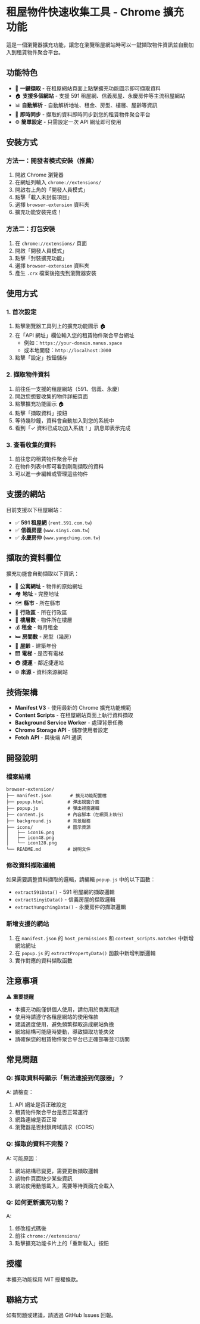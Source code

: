 # 租屋物件快速收集工具 - Chrome 擴充功能

這是一個瀏覽器擴充功能，讓您在瀏覽租屋網站時可以一鍵擷取物件資訊並自動加入到租賃物件聚合平台。

## 功能特色

- 🚀 **一鍵擷取** - 在租屋網站頁面上點擊擴充功能圖示即可擷取資料
- 🏠 **支援多個網站** - 支援 591 租屋網、信義房屋、永慶房仲等主流租屋網站
- 📊 **自動解析** - 自動解析地址、租金、房型、樓層、屋齡等資訊
- 🔄 **即時同步** - 擷取的資料即時同步到您的租賃物件聚合平台
- ⚙️ **簡單設定** - 只需設定一次 API 網址即可使用

## 安裝方式

### 方法一：開發者模式安裝（推薦）

1. 開啟 Chrome 瀏覽器
2. 在網址列輸入 `chrome://extensions/`
3. 開啟右上角的「開發人員模式」
4. 點擊「載入未封裝項目」
5. 選擇 `browser-extension` 資料夾
6. 擴充功能安裝完成！

### 方法二：打包安裝

1. 在 `chrome://extensions/` 頁面
2. 開啟「開發人員模式」
3. 點擊「封裝擴充功能」
4. 選擇 `browser-extension` 資料夾
5. 產生 `.crx` 檔案後拖曳到瀏覽器安裝

## 使用方式

### 1. 首次設定

1. 點擊瀏覽器工具列上的擴充功能圖示 🏠
2. 在「API 網址」欄位輸入您的租賃物件聚合平台網址
   - 例如：`https://your-domain.manus.space`
   - 或本地開發：`http://localhost:3000`
3. 點擊「設定」按鈕儲存

### 2. 擷取物件資料

1. 前往任一支援的租屋網站（591、信義、永慶）
2. 開啟您想要收集的物件詳細頁面
3. 點擊擴充功能圖示 🏠
4. 點擊「擷取資料」按鈕
5. 等待幾秒鐘，資料會自動加入到您的系統中
6. 看到「✓ 資料已成功加入系統！」訊息即表示完成

### 3. 查看收集的資料

1. 前往您的租賃物件聚合平台
2. 在物件列表中即可看到剛剛擷取的資料
3. 可以進一步編輯或管理這些物件

## 支援的網站

目前支援以下租屋網站：

- ✅ **591 租屋網** (`rent.591.com.tw`)
- ✅ **信義房屋** (`www.sinyi.com.tw`)
- ✅ **永慶房仲** (`www.yungching.com.tw`)

## 擷取的資料欄位

擴充功能會自動擷取以下資訊：

- 📍 **公寓網址** - 物件的原始網址
- 🏘️ **地址** - 完整地址
- 🗺️ **縣市** - 所在縣市
- 📌 **行政區** - 所在行政區
- 🏢 **樓層數** - 物件所在樓層
- 💰 **租金** - 每月租金
- 🛏️ **房間數** - 房型（幾房）
- 📅 **屋齡** - 建築年份
- 🛗 **電梯** - 是否有電梯
- 🚇 **捷運** - 鄰近捷運站
- 🌐 **來源** - 資料來源網站

## 技術架構

- **Manifest V3** - 使用最新的 Chrome 擴充功能規範
- **Content Scripts** - 在租屋網站頁面上執行資料擷取
- **Background Service Worker** - 處理背景任務
- **Chrome Storage API** - 儲存使用者設定
- **Fetch API** - 與後端 API 通訊

## 開發說明

### 檔案結構

```
browser-extension/
├── manifest.json       # 擴充功能配置檔
├── popup.html         # 彈出視窗介面
├── popup.js           # 彈出視窗邏輯
├── content.js         # 內容腳本（在網頁上執行）
├── background.js      # 背景服務
├── icons/             # 圖示資源
│   ├── icon16.png
│   ├── icon48.png
│   └── icon128.png
└── README.md          # 說明文件
```

### 修改資料擷取邏輯

如果需要調整資料擷取的邏輯，請編輯 `popup.js` 中的以下函數：

- `extract591Data()` - 591 租屋網的擷取邏輯
- `extractSinyiData()` - 信義房屋的擷取邏輯
- `extractYungchingData()` - 永慶房仲的擷取邏輯

### 新增支援的網站

1. 在 `manifest.json` 的 `host_permissions` 和 `content_scripts.matches` 中新增網站網址
2. 在 `popup.js` 的 `extractPropertyData()` 函數中新增判斷邏輯
3. 實作對應的資料擷取函數

## 注意事項

⚠️ **重要提醒**

- 本擴充功能僅供個人使用，請勿用於商業用途
- 使用時請遵守各租屋網站的使用條款
- 建議適度使用，避免頻繁擷取造成網站負擔
- 網站結構可能隨時變動，導致擷取功能失效
- 請確保您的租賃物件聚合平台已正確部署並可訪問

## 常見問題

### Q: 擷取資料時顯示「無法連接到伺服器」？

A: 請檢查：
1. API 網址是否正確設定
2. 租賃物件聚合平台是否正常運行
3. 網路連線是否正常
4. 瀏覽器是否封鎖跨域請求（CORS）

### Q: 擷取的資料不完整？

A: 可能原因：
1. 網站結構已變更，需要更新擷取邏輯
2. 該物件頁面缺少某些資訊
3. 網站使用動態載入，需要等待頁面完全載入

### Q: 如何更新擴充功能？

A: 
1. 修改程式碼後
2. 前往 `chrome://extensions/`
3. 點擊擴充功能卡片上的「重新載入」按鈕

## 授權

本擴充功能採用 MIT 授權條款。

## 聯絡方式

如有問題或建議，請透過 GitHub Issues 回報。

